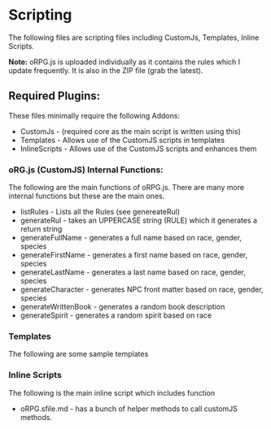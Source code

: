 # Scripting
The following files are scripting files including CustomJs, Templates, Inline Scripts.

**Note:** oRPG.js is uploaded  individually as it contains the rules which I update frequently. It is also in the ZIP file (grab the latest).


## Required Plugins:
These files minimally require the following Addons:
- CustomJs - (required core as the main script is written using this)
- Templates - Allows use of the CustomJS scripts in templates
- InlineScripts - Allows use of the CustomJS scripts and enhances them

### oRG.js (CustomJS) Internal Functions:
The following are the main functions of oRPG.js. There are many more internal functions but these are the main ones.
- listRules - Lists all the Rules (see genereateRul)
- generateRul - takes an UPPERCASE string (RULE) which it generates a return string
- generateFullName - generates a full name based on race, gender, species
- generateFirstName - generates a first name based on race, gender, species
- generateLastName - generates a last name based on race, gender, species
- generateCharacter - generates NPC front matter based on race, gender, species
- generateWrittenBook - generates a random book description
- generateSpirit - generates a random spirit based on race

### Templates
The following are some sample templates


### Inline Scripts
The following is the main inline script which includes function
- oRPG.sfile.md - has a bunch of helper methods to call customJS methods.
